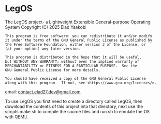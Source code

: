 # LegOS
The LegOS project- a Lightweight Extensible General-purpose Operating System
    Copyright (C) 2025  Elad Yaakobi

    This program is free software: you can redistribute it and/or modify
    it under the terms of the GNU General Public License as published by
    the Free Software Foundation, either version 3 of the License, or
    (at your option) any later version.

    This program is distributed in the hope that it will be useful,
    but WITHOUT ANY WARRANTY; without even the implied warranty of
    MERCHANTABILITY or FITNESS FOR A PARTICULAR PURPOSE.  See the
    GNU General Public License for more details.

    You should have received a copy of the GNU General Public License
    along with this program.  If not, see <https://www.gnu.org/licenses/>.

email: contact.elad27.dev@gmail.com

To use LegOS you first need to create a directory called LegOS, then download the contents of this project into that directory, next use the scripts make.sh to compile the source files and run.sh to emulate the OS with QEMU. 

